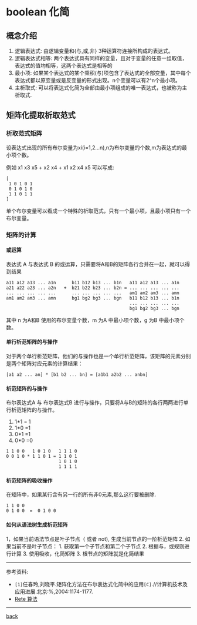 # boolean 化简

## 概念介绍

1. 逻辑表达式: 由逻辑变量和{与,或,非} 3种运算符连接所构成的表达式。
2. 逻辑表达式相等: 两个表达式具有同样的变量，且对于变量的任意一组取值，表达式的值均相等，这两个表达式是相等的
3. 最小项: 如果某个表达式的某个乘积(与)项包含了表达式的全部变量，其中每个表达式都以原变量或是反变量的形式出现。n个变量可以有2^n个最小项。
4. 主析取式: 可以将表达式化简为全部由最小项组成的唯一表达式，也被称为主析取式.

## 矩阵化提取析取范式

### 析取范式矩阵

设表达式出现的所有布尔变量为xi(i=1,2...n),n为布尔变量的个数,m为表达式的最小项个数。

例如 x1 x3 x5 + x2 x4 + x1 x2 x4 x5 可以写成:

```
[
 1 0 1 0 1
 0 1 0 1 0
 1 1 0 1 1 
]
```

单个布尔变量可以看成一个特殊的析取范式，只有一个最小项，且最小项只有一个布尔变量。

### 矩阵的计算

#### 或运算 

表达式 A 与表达式 B 的或运算，只需要将A和B的矩阵各行合并在一起，就可以得到结果

```
a11 a12 a13 ... a1n      b11 b12 b13 ... b1n   a11 a12 a13 ... a1n
a21 a22 a23 ... a2n   +  b21 b22 b23 ... b2n = ... ... ... ... ...
... ... ... ... ...      ... ... ... ... ...   am1 am2 am3 ... amn
am1 am2 am3 ... amn      bg1 bg2 bg3 ... bgn   b11 b12 b13 ... b1n
                                               ... ... ... ... ...
                                               bg1 bg2 bg3 ... bgn
```

其中 n 为A和B 使用的布尔变量个数，m 为A 中最小项个数，g 为B 中最小项个数。

#### 单行析范矩阵的与操作

对于两个单行析范矩阵，他们的与操作也是一个单行析范矩阵，该矩阵的元素分别是两个矩阵对应元素的计算结果：

```
[a1 a2 ... an] * [b1 b2 ... bn] = [a1b1 a2b2 ... anbn]
```

#### 析范矩阵的与操作

布尔表达式A 与 布尔表达式B 进行与操作，只要将A与B的矩阵的各行两两进行单行析范矩阵的与操作。

1. 1*1 = 1
2. 1*0 =1
3. 0*1 =1
4. 0*0 =0

```
1 1 0 0   1 0 1 0   1 1 1 0
0 0 1 0 * 1 1 0 1 = 1 1 0 1
                    1 0 1 0
                    1 1 1 1
```

#### 析范矩阵的吸收操作

在矩阵中，如果某行含有另一行的所有非0元素,那么这行要被删除.

```
1 1 0 0
0 1 0 0  =  0 1 0 0
```

#### 如何从语法树生成析范矩阵

1，如果当前语法节点是叶子节点（<atom> 或者 not<atom>), 生成当前节点的一阶析范矩阵
2. 如果当前不是叶子节点：
    1. 获取第一个子节点和第二个子节点
    2. 根据与，或规则进行计算
    3. 使用吸收，化简矩阵
3. 根节点的矩阵就是化简结果




---
参考资料:

* `[1]`任春玲,刘晓平.矩阵化方法在布尔表达式化简中的应用`[C]`.//计算机技术及应用进展.北京:%,2004:1174-1177.
* [Rete 算法](https://cis.temple.edu/~ingargio/cis587/readings/rete.html)

---

[back](./Readme.md)
  
